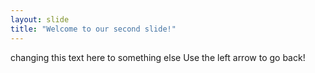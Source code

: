 ```yaml
---
layout: slide
title: "Welcome to our second slide!"
---
```

changing this text here to something else
Use the left arrow to go back!
